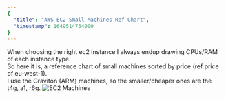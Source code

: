 ```yaml
---
{
  "title": "AWS EC2 Small Machines Ref Chart",
  "timestamp": 1649514754000
}
---
```


When choosing the right ec2 instance I always endup drawing CPUs/RAM of each instance type. \
So here it is, a reference chart of small machines sorted by price (ref price of eu-west-1).\
I use the Graviton (ARM) machines, so the smaller/cheaper ones are the t4g, a1, r6g.
![EC2 Machines][ec2-machines]


[ec2-machines]: ${blog.baseUrl}/assets/posts/imgs/ec2-small-machines-chart.png